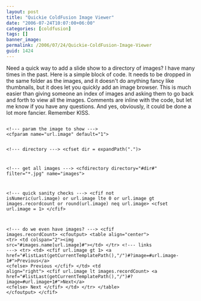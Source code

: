 ```yaml
---
layout: post
title: "Quickie ColdFusion Image Viewer"
date: "2006-07-24T10:07:00+06:00"
categories: [coldfusion]
tags: []
banner_image: 
permalink: /2006/07/24/Quickie-ColdFusion-Image-Viewer
guid: 1424
---
```


Need a quick way to add a slide show to a directory of images? I have many times in the past. Here is a simple block of code. It needs to be dropped in the same folder as the images, and it doesn't do anything fancy like thumbnails, but it does let you quickly add an image browser. This is much easier than giving someone an index of images and asking them to go back and forth to view all the images. Comments are inline with the code, but let me know if you have any questions. And yes, obviously, it could be done a lot more fancier. Remember KISS.
<!--more-->
<code>
&lt;!--- param the image to show ---&gt;
&lt;cfparam name="url.image" default="1"&gt;

&lt;!--- directory ---&gt;
&lt;cfset dir = expandPath(".")&gt;

&lt;!--- get all images ---&gt;
&lt;cfdirectory directory="#dir#" filter="*.jpg" name="images"&gt;

&lt;!--- quick sanity checks ---&gt;
&lt;cfif not isNumeric(url.image) or url.image lte 0 or url.image gt images.recordcount or round(url.image) neq url.image&gt;
	&lt;cfset url.image = 1&gt;
&lt;/cfif&gt;

&lt;!--- do we even have images? ---&gt;
&lt;cfif images.recordCount&gt;
	&lt;cfoutput&gt;
	&lt;table align="center"&gt;
		&lt;tr&gt;
			&lt;td colspan="2"&gt;&lt;img src="#images.name[url.image]#"&gt;&lt;/td&gt;
		&lt;/tr&gt;
		&lt;!--- links ---&gt;
		&lt;tr&gt;
			&lt;td&gt;
			&lt;cfif url.image gt 1&gt;
			&lt;a href="#listLast(getCurrentTemplatePath(),"\/")#?image=#url.image-1#"&gt;Previous&lt;/a&gt;
			&lt;cfelse&gt;
			Previous
			&lt;/cfif&gt;
			&lt;/td&gt;
			&lt;td align="right"&gt;
			&lt;cfif url.image lt images.recordCount&gt;
			&lt;a href="#listLast(getCurrentTemplatePath(),"\/")#?image=#url.image+1#"&gt;Next&lt;/a&gt;
			&lt;cfelse&gt;
			Next
			&lt;/cfif&gt;
			&lt;/td&gt;
		&lt;/tr&gt;
	&lt;/table&gt;
	&lt;/cfoutput&gt;
&lt;/cfif&gt;
</code>